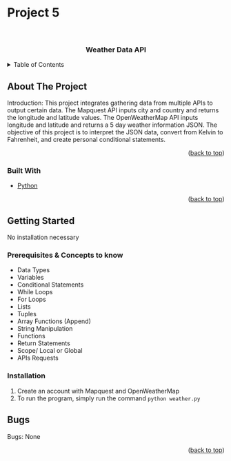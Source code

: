 # Project 5


<br />
<h3 align="center">Weather Data API</h3>

</div>



<!-- TABLE OF CONTENTS -->
<details>
  <summary>Table of Contents</summary>
  <ol>
    <li>
      <a href="#about-the-project">About The Project</a>
      <ul>
        <li><a href="#built-with">Built With</a></li>
      </ul>
    </li>
    <li>
      <a href="#getting-started">Getting Started</a>
      <ul>
        <li><a href="#prerequisites">Prerequisites</a></li>
        <li><a href="#installation">Installation</a></li>
      </ul>
    </li>
    <li><a href="#bugs">Bugs</a></li>
  </ol>
</details>



<!-- ABOUT THE PROJECT -->
## About The Project

Introduction: This project integrates gathering data from multiple APIs to output certain data. The Mapquest API inputs city and country and returns the longitude and latitude values. The OpenWeatherMap API inputs longitude and latitude and returns a 5 day weather information JSON. The objective of this project is to interpret the JSON data, convert from Kelvin to Fahrenheit, and create personal conditional statements.
<p align="right">(<a href="#top">back to top</a>)</p>



### Built With

* [Python](https://www.python.org/)

<p align="right">(<a href="#top">back to top</a>)</p>



<!-- GETTING STARTED -->
## Getting Started
No installation necessary

### Prerequisites & Concepts to know

 - Data Types
 - Variables
 - Conditional Statements
 - While Loops
 - For Loops
 - Lists
 - Tuples
 - Array Functions (Append)
 - String Manipulation
 - Functions
 - Return Statements
 - Scope/ Local or Global
 - APIs Requests

### Installation
1. Create an account with Mapquest and OpenWeatherMap <br>
2. To run the program, simply run the command `python weather.py`


## Bugs
Bugs: None

<p align="right">(<a href="#top">back to top</a>)</p>